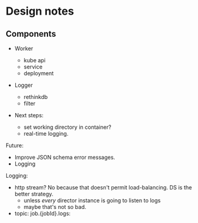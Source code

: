 # Design notes

## Components

* Worker
  * kube api
  * service
  * deployment
* Logger
  * rethinkdb
  * filter

* Next steps:
  * set working directory in container?
  * real-time logging.

Future:
* Improve JSON schema error messages.
* Logging

Logging:
* http stream? No because that doesn't permit load-balancing. DS is the better strategy.
  * unless *every* director instance is going to listen to logs
  * maybe that's not so bad.
* topic: job.{jobId}.logs:
